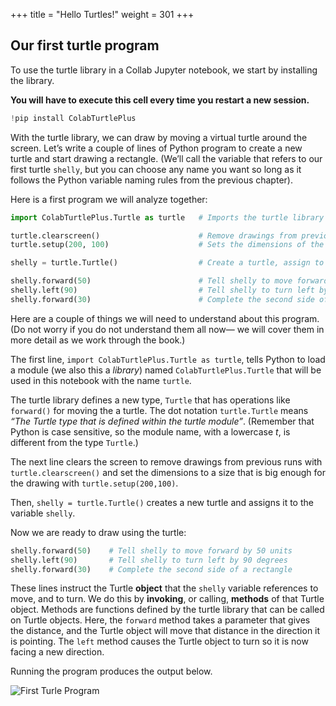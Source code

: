 +++
title = "Hello Turtles!"
weight = 301
+++

## Our first turtle program

To use the turtle library in a Collab Jupyter notebook, we start by
installing the library.

**You will have to execute this cell every time you restart a new session.**

```Python
!pip install ColabTurtlePlus
```

With the turtle library, we can draw by moving a virtual turtle around
the screen.  Let&#8217;s write a couple of lines of Python program to
create a new turtle and start drawing a rectangle. (We&#8217;ll call
the variable that refers to our first turtle ```shelly```, but you can
choose any name you want so long as it follows the Python variable
naming rules from the previous chapter).

Here is a first program we will analyze together:

```Python
import ColabTurtlePlus.Turtle as turtle	  # Imports the turtle library

turtle.clearscreen()                      # Remove drawings from previous runs.
turtle.setup(200, 100)                    # Sets the dimensions of the viewing window.

shelly = turtle.Turtle()                  # Create a turtle, assign to shelly

shelly.forward(50)                        # Tell shelly to move forward by 50 units
shelly.left(90)                           # Tell shelly to turn left by 90 degrees
shelly.forward(30)                        # Complete the second side of a rectangle
```

Here are a couple of things we will need to understand about this program. (Do not worry if you do not understand them all now&#8212; we will cover them in more detail as we work through the book.)


The first line, ```import ColabTurtlePlus.Turtle as turtle```,
tells Python to load a module (we also this a _library_) named ```ColabTurtlePlus.Turtle``` that will be used in this notebook with the name ```turtle```.

The turtle library defines a new type, ```Turtle``` that has operations like ```forward()``` for moving the a turtle.  The dot
notation ```turtle.Turtle``` means *&#8220;The Turtle type that is defined within
the turtle module&#8221;*.   (Remember that Python is case sensitive, so the
module name, with a lowercase *t*, is different from the type ```Turtle```.)

The next line clears the screen to remove drawings from previous runs with ```turtle.clearscreen()``` and set the dimensions to a size that is big enough for the drawing with ```turtle.setup(200,100)```.

Then, ```shelly = turtle.Turtle()``` creates a new turtle and assigns it to the variable ```shelly```.

Now we are ready to draw using the turtle:
```Python
shelly.forward(50)    # Tell shelly to move forward by 50 units
shelly.left(90)       # Tell shelly to turn left by 90 degrees
shelly.forward(30)    # Complete the second side of a rectangle
```

These lines instruct the Turtle **object** that the ```shelly```
variable references to move, and to turn. We do this by **invoking**,
or calling, **methods** of that Turtle object. Methods are functions defined by the turtle library that can be called on Turtle objects. Here, the ```forward``` method takes a parameter that gives the distance, and the Turtle object will move that distance in the direction it is pointing. The ```left``` method causes the Turtle object to turn so it is now facing a new direction.

Running the program produces the output below.

![First Turle Program](/pythonbook/images/c03/s01_01.png)
